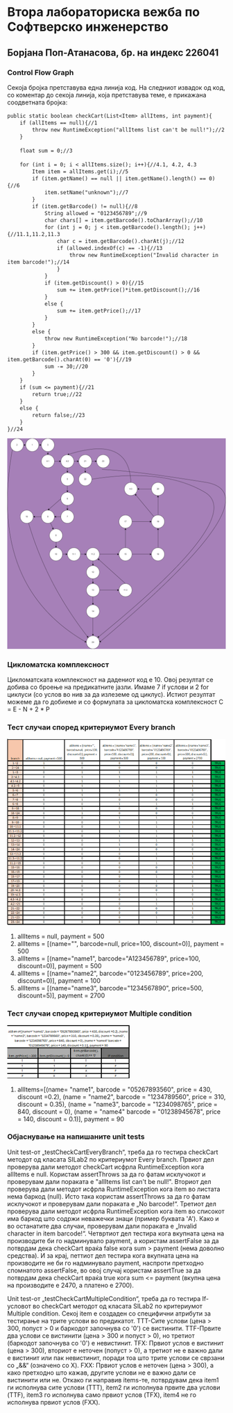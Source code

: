 # Втора лабораториска вежба по Софтверско инженерство

## Борјана Поп-Атанасова, бр. на индекс 226041

### Control Flow Graph

Секоја бројка претставува една линија код. На следниот извадок од код, со коментар до секоја линија, која претставува теме, е прикажана соодветната бројка:

    public static boolean checkCart(List<Item> allItems, int payment){
        if (allItems == null){//1
            throw new RuntimeException("allItems list can't be null!");//2
        }

        float sum = 0;//3

        for (int i = 0; i < allItems.size(); i++){//4.1, 4.2, 4.3
            Item item = allItems.get(i);//5
            if (item.getName() == null || item.getName().length() == 0){//6
                item.setName("unknown");//7
            }
            if (item.getBarcode() != null){//8
                String allowed = "0123456789";//9
                char chars[] = item.getBarcode().toCharArray();//10
                for (int j = 0; j < item.getBarcode().length(); j++){//11.1,11.2,11.3
                    char c = item.getBarcode().charAt(j);//12
                    if (allowed.indexOf(c) == -1){//13
                        throw new RuntimeException("Invalid character in item barcode!");//14
                    }
                }
                if (item.getDiscount() > 0){//15
                    sum += item.getPrice()*item.getDiscount();//16
                }
                else {
                    sum += item.getPrice();//17
                }
            }
            else {
                throw new RuntimeException("No barcode!");//18
            }
            if (item.getPrice() > 300 && item.getDiscount() > 0 && item.getBarcode().charAt(0) == '0'){//19
                sum -= 30;//20
            }
        }
        if (sum <= payment){//21
            return true;//22
        }
        else {
            return false;//23
        }
    }//24

![CFG](https://github.com/boryanapa/SI_2024_lab2_226041/blob/master/SI_Lab2.png)

### Цикломатска комплексност

Цикломатската комплексност на дадениот код e 10. Овој резултат се добива со броење на предикатните јазли. Имаме 7 if услови и 2 for циклуси (со услов во нив за да излеземе од циклус). Истиот резултат можеме да го добиеме и со формулата за цикломатска комплексност C = E - N + 2 * P

### Тест случаи според критериумот Every branch

![Test cases picture](https://github.com/boryanapa/SI_2024_lab2_226041/blob/master/EveryBranch.png)

1. allItems = null, payment = 500
2. allItems = [(name="", barcode=null,  price=100, discount=0)], payment = 500
3. allItems = [(name="name1", barcode="A123456789", price=100, discount=0)], payment = 500
4. allItems = [(name="name2", barcode="0123456789",  price=200, discount=0)], payment = 100
5. allItems = [(name="name3", barcode="1234567890", price=500, discount=5)], payment = 2700

### Тест случаи според критериумот Multiple condition

![Test cases picture](https://github.com/boryanapa/SI_2024_lab2_226041/blob/master/MultipleCondition.png)

1. allItems=[(name= "name1", barcode = "05267893560", price = 430, discount =0.2), 
(name = "name2", barcode = "1234789560", price = 310, discount = 0.35), 
(name = "name3", barcode = "1234098765", price = 840, discount = 0), 
(name = "name4" barcode = "01238945678", price = 140, discount = 0.1)], payment = 90

### Објаснување на напишаните unit tests

Unit test-от „testCheckCartEveryBranch“, треба да го тестира checkCart методот од класата SILab2 по критериумот Every branch. 
Првиот дел проверува дали методот checkCart исфрла RuntimeException кога allItems е null.
Користам assertThrows за да го фатам исклучокот и проверувам дали пораката е "allItems list can't be null!". 
Вториот дел проверува дали методот исфрла RuntimeException кога item во листата нема баркод (null).
Исто така користам assertThrows за да го фатам исклучокот и проверувам дали пораката е „No barcode!“.
Третиот дел проверува дали методот исфрла RuntimeException кога item во списокот има баркод што содржи неважечки знаци (пример буквата 'A'). 
Како и во останатите два случаи, проверувам дали пораката е „Invalid character in item barcode!“.
Четвртиот дел тестира кога вкупната цена на производите би го надминувало payment, а користам assertFalse за да потврдам дека checkCart враќа false кога sum > payment (нема доволно средства).
И за крај, петтиот дел тестира кога вкупната цена на производите не би го надминувало payment, наспроти претходно спомнатото assertFalse, во овој случај користам assertTrue за да потврдам дека checkCart враќа true кога sum <= payment (вкупна цена на производите е 2470, а платено е 2700).

Unit test-от „testCheckCartMultipleCondition“, треба да го тестира If-условот во checkCart методот од класата SILab2 по критериумот Multiple condition.
Секој item е создаден со специфични атрибути за тестирање на трите услови во предикатот.
TTT-Сите услови (цена > 300, попуст > 0 и баркодот започнува со '0') се вистинити.
TTF-Првите два услови се вистинити (цена > 300 и попуст > 0), но третиот (баркодот започнува со '0') е невистинит.
TFX: Првиот услов е вистинит (цена > 300), вториот е неточен (попуст > 0), а третиот не е важно дали е вистинит или пак невистинит, поради тоа што трите услови се сврзани со „&&“ (означено со X).
FXX: Првиот услов е неточен (цена > 300), а како претходно што кажав,  другите услови не е важно дали се вистинити или не.
Откако ги направив items-те, потврдувам дека item1 ги исполнува сите услови (TTT), item2 ги исполнува првите два услови (TTF), item3 го исполнува само првиот услов (TFX), item4 не го исполнува првиот услов (FXX).

